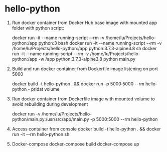 # hello-python

1. Run docker container from Docker Hub base image with mounted app folder with python script:

   docker run -it --name running-script --rm -v /home/lu/Projects/hello-python:/app python:3 bash
   docker run -it --name running-script --rm -v /home/lu/Projects/hello-python:/app python:3.7.3-alpine3.8 sh
   docker run -it --name running-script --rm -v /home/lu/Projects/hello-python:/app -w /app python:3.7.3-alpine3.8 python main.py
   
2. Build and run docker container from Dockerfile image listening on port 5000
   
   docker build -t hello-python . && docker run -p 5000:5000 --rm hello-python - pridat volume
   
3. Run docker container from Dockerfile image with mounted volume to avoid rebuilding during development

   docker run -v /home/lu/Projects/hello-python/main.py:/usr/src/app/main.py -p 5000:5000 --rm hello-python
   
4. Access container from console
   docker build -t hello-python . && docker run -it --rm hello-python sh
   
5. Docker-compose
   docker-compose build
   docker-compose up


